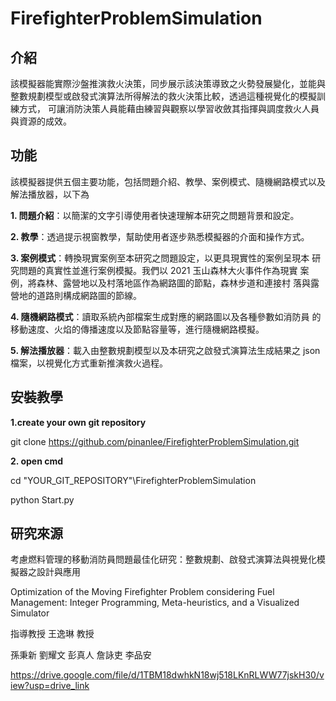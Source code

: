 
# FirefighterProblemSimulation

## 介紹
該模擬器能實際沙盤推演救火決策，同步展示該決策導致之火勢發展變化，並能與整數規劃模型或啟發式演算法所得解法的救火決策比較，透過這種視覺化的模擬訓練方式，
可讓消防決策人員能藉由練習與觀察以學習收斂其指揮與調度救火人員與資源的成效。


## 功能
該模擬器提供五個主要功能，包括問題介紹、教學、案例模式、隨機網路模式以及解法播放器，以下為

**1. 問題介紹**：以簡潔的文字引導使用者快速理解本研究之問題背景和設定。

**2. 教學**：透過提示視窗教學，幫助使用者逐步熟悉模擬器的介面和操作方式。

**3. 案例模式**：轉換現實案例至本研究之問題設定，以更具現實性的案例呈現本
研究問題的真實性並進行案例模擬。我們以 2021 玉山森林大火事件作為現實
案例，將森林、露營地以及村落地區作為網路圖的節點，森林步道和連接村
落與露營地的道路則構成網路圖的節線。

**4. 隨機網路模式**：讀取系統內部檔案生成對應的網路圖以及各種參數如消防員
的移動速度、火焰的傳播速度以及節點容量等，進行隨機網路模擬。

**5. 解法播放器**：載入由整數規劃模型以及本研究之啟發式演算法生成結果之 json
檔案，以視覺化方式重新推演救火過程。

## 安裝教學
**1.create your own git repository**

git clone https://github.com/pinanlee/FirefighterProblemSimulation.git 

**2. open cmd**

cd "YOUR_GIT_REPOSITORY"\FirefighterProblemSimulation

python Start.py

## 研究來源

考慮燃料管理的移動消防員問題最佳化研究：整數規劃、啟發式演算法與視覺化模擬器之設計與應用

Optimization of the Moving Firefighter Problem considering Fuel Management: Integer Programming, Meta-heuristics, 
and a Visualized Simulator

指導教授 王逸琳 教授

孫秉新 劉耀文 彭真人 詹詠吏 李品安

https://drive.google.com/file/d/1TBM18dwhkN18wj518LKnRLWW77jskH30/view?usp=drive_link
